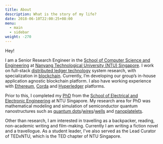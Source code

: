 ```yaml
---
title: About
description: What is the story of my life?
date: 2018-06-10T22:00:25+08:00
menu:
  - main
  - sidebar
weight: -270
---
```


Hey!

I am a Senior Research Engineer in the [School of Computer Science and Engineering](http://scse.ntu.edu.sg/Pages/Home.aspx) at [Nanyang Technological University (NTU) Singapore](http://www.ntu.edu.sg/Pages/home.aspx). I work on full-stack [distributed ledger technology](https://en.wikipedia.org/wiki/Distributed_ledger) system research, with specialization in [blockchain](https://en.wikipedia.org/wiki/Blockchain). Currently, I’m developing our group’s in-house application agnostic blockchain platform. I also have working experience with [Ethereum](https://en.wikipedia.org/wiki/Ethereum), [Corda](https://en.wikipedia.org/wiki/R3_(company)#Corda) and [Hyperledger](https://en.wikipedia.org/wiki/Hyperledger) platforms. <!-- Our group is led by [Prof. Kwok-Yan Lam](http://research.ntu.edu.sg/expertise/academicprofile/Pages/StaffProfile.aspx?ST_EMAILID=KWOKYAN.LAM) and [Asst. Prof. Anupam Chattopadhyay](http://research.ntu.edu.sg/expertise/academicprofile/Pages/StaffProfile.aspx?ST_EMAILID=ANUPAM). -->

Prior to this, I completed my [PhD](http://www.openthesis.org/document/view/603554_1.pdf) from the [School of Electrical and Electronic Engineering](http://www.eee.ntu.edu.sg/Pages/home.aspx) at NTU Singapore. My research area for PhD was mathematical modeling and simulation of semiconductor quantum nanostructures such as [quantum dots](https://en.wikipedia.org/wiki/Quantum_dot)/[wires](https://en.wikipedia.org/wiki/Quantum_wire)/[wells](https://en.wikipedia.org/wiki/Quantum_well) and [nanoplatelets](https://www.nrl.navy.mil/media/news-releases/2011/faster-colloidal-fluorescence-emitters-nanoplatelets). 


Other than research, I am interested in travelling as a backpacker, reading, non-academic writing and film-making. Currently I am writing a fiction novel and a travellogue. As a student leader, I've also served as the Lead Curator of TEDxNTU, which is the TED chapter of NTU Singapore.

<!-- I’ve also worked on algorithms in machine learning, robotics, embedded systems and image processing. In my bachelors, I have worked on free space optics, metamaterials, antennas, electromagnetics and digital communication system. Across the areas I’ve worked on, I’ve extensively used probability, statistics, linear algebra, numerical methods, etc. implementing them on various platforms/languages such as C, C++, Golang, Python, Fortran, R, Matlab to name some. My publications are enlisted [here](https://scholar.google.com.sg/citations?user=7ISycOUAAAAJ&hl=en). -->

<!-- Before my PhD, I graduated with the degree of Bachelor of Technology (B. Tech) from the [Department of Electronics and Communication Engineering](https://www.nitt.edu/home/academics/departments/ece/) in [National Institute of Technology Trichy, India](https://www.nitt.edu/) with First Class honours in 2013.

Other than research, I am interested in travelling as a backpacker, reading, non-academic writing and film-making. Currently I am writing a fiction novel and a travellogue. As a student leader, I’ve also served as the Lead Curator of [TEDxNTU](https://www.facebook.com/TEDxNTU/), which is the TED chapter of NTU Singapore. Check out our [past event videos](https://www.youtube.com/results?search_query=tedxntu). -->